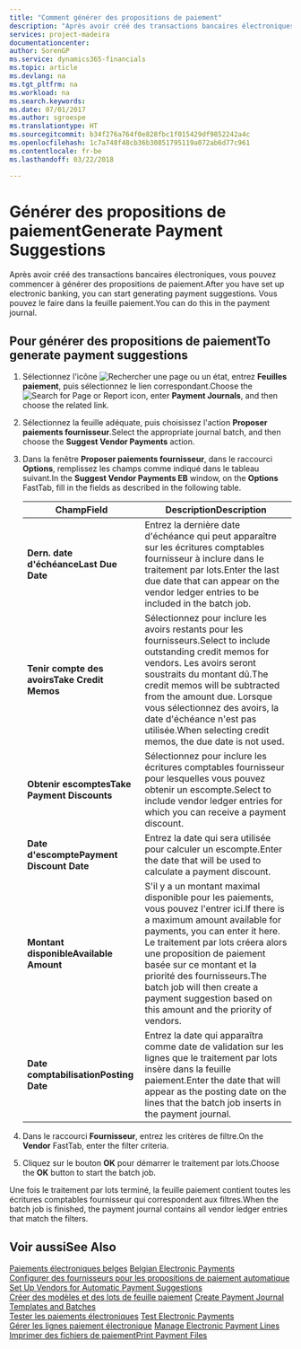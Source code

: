 ```yaml
---
title: "Comment générer des propositions de paiement"
description: "Après avoir créé des transactions bancaires électroniques, vous pouvez commencer à générer des propositions de paiement. Pour cela, utilisez une feuille paiement."
services: project-madeira
documentationcenter: 
author: SorenGP
ms.service: dynamics365-financials
ms.topic: article
ms.devlang: na
ms.tgt_pltfrm: na
ms.workload: na
ms.search.keywords: 
ms.date: 07/01/2017
ms.author: sgroespe
ms.translationtype: HT
ms.sourcegitcommit: b34f276a764f0e828fbc1f015429df9852242a4c
ms.openlocfilehash: 1c7a748f48cb36b30851795119a072ab6d77c961
ms.contentlocale: fr-be
ms.lasthandoff: 03/22/2018

---
```

# <a name="generate-payment-suggestions"></a><span data-ttu-id="f964d-104">Générer des propositions de paiement</span><span class="sxs-lookup"><span data-stu-id="f964d-104">Generate Payment Suggestions</span></span>
<span data-ttu-id="f964d-105">Après avoir créé des transactions bancaires électroniques, vous pouvez commencer à générer des propositions de paiement.</span><span class="sxs-lookup"><span data-stu-id="f964d-105">After you have set up electronic banking, you can start generating payment suggestions.</span></span> <span data-ttu-id="f964d-106">Vous pouvez le faire dans la feuille paiement.</span><span class="sxs-lookup"><span data-stu-id="f964d-106">You can do this in the payment journal.</span></span>  

## <a name="to-generate-payment-suggestions"></a><span data-ttu-id="f964d-107">Pour générer des propositions de paiement</span><span class="sxs-lookup"><span data-stu-id="f964d-107">To generate payment suggestions</span></span>  

1.  <span data-ttu-id="f964d-108">Sélectionnez l'icône ![Rechercher une page ou un état](../../media/ui-search/search_small.png "icône Rechercher une page ou un état"), entrez **Feuilles paiement**, puis sélectionnez le lien correspondant.</span><span class="sxs-lookup"><span data-stu-id="f964d-108">Choose the ![Search for Page or Report](../../media/ui-search/search_small.png "Search for Page or Report icon") icon, enter **Payment Journals**, and then choose the related link.</span></span>  
2.  <span data-ttu-id="f964d-109">Sélectionnez la feuille adéquate, puis choisissez l'action **Proposer paiements fournisseur**.</span><span class="sxs-lookup"><span data-stu-id="f964d-109">Select the appropriate journal batch, and then choose the **Suggest Vendor Payments** action.</span></span>  
3.  <span data-ttu-id="f964d-110">Dans la fenêtre **Proposer paiements fournisseur**, dans le raccourci **Options**, remplissez les champs comme indiqué dans le tableau suivant.</span><span class="sxs-lookup"><span data-stu-id="f964d-110">In the **Suggest Vendor Payments EB**  window, on the **Options** FastTab, fill in the fields as described in the following table.</span></span>  

    |<span data-ttu-id="f964d-111">Champ</span><span class="sxs-lookup"><span data-stu-id="f964d-111">Field</span></span>|<span data-ttu-id="f964d-112">Description</span><span class="sxs-lookup"><span data-stu-id="f964d-112">Description</span></span>|  
    |---------------------------------|---------------------------------------|  
    |<span data-ttu-id="f964d-113">**Dern. date d'échéance**</span><span class="sxs-lookup"><span data-stu-id="f964d-113">**Last Due Date**</span></span>|<span data-ttu-id="f964d-114">Entrez la dernière date d'échéance qui peut apparaître sur les écritures comptables fournisseur à inclure dans le traitement par lots.</span><span class="sxs-lookup"><span data-stu-id="f964d-114">Enter the last due date that can appear on the vendor ledger entries to be included in the batch job.</span></span>|  
    |<span data-ttu-id="f964d-115">**Tenir compte des avoirs**</span><span class="sxs-lookup"><span data-stu-id="f964d-115">**Take Credit Memos**</span></span>|<span data-ttu-id="f964d-116">Sélectionnez pour inclure les avoirs restants pour les fournisseurs.</span><span class="sxs-lookup"><span data-stu-id="f964d-116">Select to include outstanding credit memos for vendors.</span></span> <span data-ttu-id="f964d-117">Les avoirs seront soustraits du montant dû.</span><span class="sxs-lookup"><span data-stu-id="f964d-117">The credit memos will be subtracted from the amount due.</span></span> <span data-ttu-id="f964d-118">Lorsque vous sélectionnez des avoirs, la date d'échéance n'est pas utilisée.</span><span class="sxs-lookup"><span data-stu-id="f964d-118">When selecting credit memos, the due date is not used.</span></span>|  
    |<span data-ttu-id="f964d-119">**Obtenir escomptes**</span><span class="sxs-lookup"><span data-stu-id="f964d-119">**Take Payment Discounts**</span></span>|<span data-ttu-id="f964d-120">Sélectionnez pour inclure les écritures comptables fournisseur pour lesquelles vous pouvez obtenir un escompte.</span><span class="sxs-lookup"><span data-stu-id="f964d-120">Select to include vendor ledger entries for which you can receive a payment discount.</span></span>|  
    |<span data-ttu-id="f964d-121">**Date d'escompte**</span><span class="sxs-lookup"><span data-stu-id="f964d-121">**Payment Discount Date**</span></span>|<span data-ttu-id="f964d-122">Entrez la date qui sera utilisée pour calculer un escompte.</span><span class="sxs-lookup"><span data-stu-id="f964d-122">Enter the date that will be used to calculate a payment discount.</span></span>|  
    |<span data-ttu-id="f964d-123">**Montant disponible**</span><span class="sxs-lookup"><span data-stu-id="f964d-123">**Available Amount**</span></span>|<span data-ttu-id="f964d-124">S'il y a un montant maximal disponible pour les paiements, vous pouvez l'entrer ici.</span><span class="sxs-lookup"><span data-stu-id="f964d-124">If there is a maximum amount available for payments, you can enter it here.</span></span> <span data-ttu-id="f964d-125">Le traitement par lots créera alors une proposition de paiement basée sur ce montant et la priorité des fournisseurs.</span><span class="sxs-lookup"><span data-stu-id="f964d-125">The batch job will then create a payment suggestion based on this amount and the priority of vendors.</span></span>|  
    |<span data-ttu-id="f964d-126">**Date comptabilisation**</span><span class="sxs-lookup"><span data-stu-id="f964d-126">**Posting Date**</span></span>|<span data-ttu-id="f964d-127">Entrez la date qui apparaîtra comme date de validation sur les lignes que le traitement par lots insère dans la feuille paiement.</span><span class="sxs-lookup"><span data-stu-id="f964d-127">Enter the date that will appear as the posting date on the lines that the batch job inserts in the payment journal.</span></span>|  

4.  <span data-ttu-id="f964d-128">Dans le raccourci **Fournisseur**, entrez les critères de filtre.</span><span class="sxs-lookup"><span data-stu-id="f964d-128">On the **Vendor** FastTab, enter the filter criteria.</span></span>  
5.  <span data-ttu-id="f964d-129">Cliquez sur le bouton **OK** pour démarrer le traitement par lots.</span><span class="sxs-lookup"><span data-stu-id="f964d-129">Choose the **OK** button to start the batch job.</span></span>  

<span data-ttu-id="f964d-130">Une fois le traitement par lots terminé, la feuille paiement contient toutes les écritures comptables fournisseur qui correspondent aux filtres.</span><span class="sxs-lookup"><span data-stu-id="f964d-130">When the batch job is finished, the payment journal contains all vendor ledger entries that match the filters.</span></span>  

## <a name="see-also"></a><span data-ttu-id="f964d-131">Voir aussi</span><span class="sxs-lookup"><span data-stu-id="f964d-131">See Also</span></span>  
 <span data-ttu-id="f964d-132">[Paiements électroniques belges](belgian-electronic-payments.md) </span><span class="sxs-lookup"><span data-stu-id="f964d-132">[Belgian Electronic Payments](belgian-electronic-payments.md) </span></span>  
 <span data-ttu-id="f964d-133">[Configurer des fournisseurs pour les propositions de paiement automatique](how-to-set-up-vendors-for-automatic-payment-suggestions.md) </span><span class="sxs-lookup"><span data-stu-id="f964d-133">[Set Up Vendors for Automatic Payment Suggestions](how-to-set-up-vendors-for-automatic-payment-suggestions.md) </span></span>  
 <span data-ttu-id="f964d-134">[Créer des modèles et des lots de feuille paiement](how-to-create-payment-journal-templates-and-batches.md) </span><span class="sxs-lookup"><span data-stu-id="f964d-134">[Create Payment Journal Templates and Batches](how-to-create-payment-journal-templates-and-batches.md) </span></span>  
 <span data-ttu-id="f964d-135">[Tester les paiements électroniques](how-to-test-electronic-payments.md) </span><span class="sxs-lookup"><span data-stu-id="f964d-135">[Test Electronic Payments](how-to-test-electronic-payments.md) </span></span>  
 <span data-ttu-id="f964d-136">[Gérer les lignes paiement électronique](how-to-manage-electronic-payment-lines.md) </span><span class="sxs-lookup"><span data-stu-id="f964d-136">[Manage Electronic Payment Lines](how-to-manage-electronic-payment-lines.md) </span></span>  
 [<span data-ttu-id="f964d-137">Imprimer des fichiers de paiement</span><span class="sxs-lookup"><span data-stu-id="f964d-137">Print Payment Files</span></span>](how-to-print-payment-files.md)

